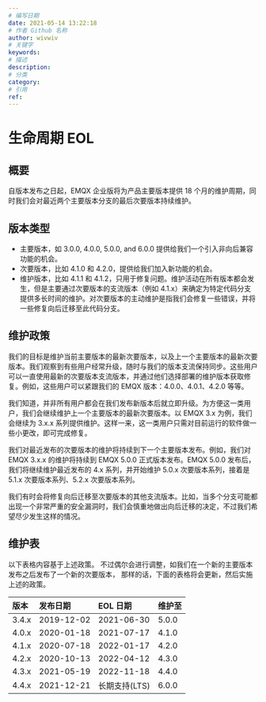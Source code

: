 ```yaml
---
# 编写日期
date: 2021-05-14 13:22:18
# 作者 Github 名称
author: wivwiv
# 关键字
keywords:
# 描述
description:
# 分类
category: 
# 引用
ref:
---
```


# 生命周期 EOL

## 概要

自版本发布之日起，EMQX 企业版将为产品主要版本提供 18 个月的维护周期，同时我们会对最近两个主要版本分支的最后次要版本持续维护。

## 版本类型

- 主要版本，如 3.0.0, 4.0.0, 5.0.0, and 6.0.0 提供给我们一个引入非向后兼容功能的机会。
- 次要版本，比如 4.1.0 和 4.2.0，提供给我们加入新功能的机会。
- 维护版本，比如 4.1.1 和 4.1.2，只用于修复问题。维护活动在所有版本都会发生，但是主要通过次要版本的支流版本（例如 4.1.x）来确定为特定代码分支提供多长时间的维护。对次要版本的主动维护是指我们会修复一些错误，并将一些修复向后迁移至此代码分支。

## 维护政策

我们的目标是维护当前主要版本的最新次要版本，以及上一个主要版本的最新次要版本。我们观察到有些用户经常升级，随时与我们的版本支流保持同步。这些用户可以一直使用最新的次要版本支流版本，并通过他们选择部署的维护版本获取修复。例如，这些用户可以紧跟我们的 EMQX 版本：4.0.0、4.0.1、4.2.0 等等。

我们知道，并非所有用户都会在我们发布新版本后就立即升级。为方便这一类用户，我们会继续维护上一个主要版本的最新次要版本。以 EMQX 3.x 为例，我们会继续为 3.x.x 系列提供维护。这样一来，这一类用户只需对目前运行的软件做一些小更改，即可完成修复。

我们对最近发布的次要版本的维护将持续到下一个主要版本发布。例如，我们对 EMQX 3.x.x 的维护将持续到 EMQX 5.0.0 正式版本发布。EMQX 5.0.0 发布后，我们将继续维护最近发布的 4.x 系列，并开始维护 5.0.x 次要版本系列，接着是 5.1.x 次要版本系列、5.2.x 次要版本系列。

我们有时会将修复向后迁移至次要版本的其他支流版本。比如，当多个分支可能都出现一个非常严重的安全漏洞时，我们会慎重地做出向后迁移的决定，不过我们希望尽少发生这样的情况。

## 维护表

以下表格内容基于上述政策。 不过偶尔会进行调整，如我们在一个新的主要版本发布之后发布了一个新的次要版本， 那样的话，下面的表格将会更新，然后实施上述的政策。

| **版本** | **发布日期** | **EOL 日期** | **维护至** |
| :------- | :----------- | :----------- | :--------- |
| 3.4.x    | 2019-12-02   | 2021-06-30   | 5.0.0      |
| 4.0.x    | 2020-01-18   | 2021-07-17   | 4.1.0      |
| 4.1.x    | 2020-07-18   | 2022-01-17   | 4.2.0      |
| 4.2.x    | 2020-10-13   | 2022-04-12   | 4.3.0      |
| 4.3.x    | 2021-05-19   | 2022-11-18   | 4.4.0      |
| 4.4.x | 2021-12-21 | 长期支持(LTS) | 6.0.0 |
